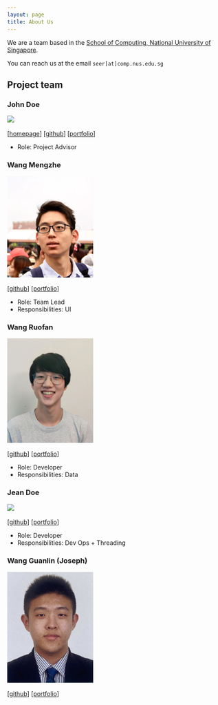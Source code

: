 ```yaml
---
layout: page
title: About Us
---
```


We are a team based in the [School of Computing, National University of Singapore](http://www.comp.nus.edu.sg).

You can reach us at the email `seer[at]comp.nus.edu.sg`

## Project team

### John Doe

<img src="images/johndoe.png" width="200px">

[[homepage](http://www.comp.nus.edu.sg/~damithch)]
[[github](https://github.com/johndoe)]
[[portfolio](team/johndoe.md)]

* Role: Project Advisor

### Wang Mengzhe

<img src="images/charliemoweng.png" width="200px">

[[github](http://github.com/charliemoweng)]
[[portfolio](team/wangmengzhe.md)]

* Role: Team Lead
* Responsibilities: UI

### Wang Ruofan

<img src="images/ruofan1023.png" width="200px">

[[github](http://github.com/ruofan1023)] [[portfolio](team/ruofan.md)]

* Role: Developer
* Responsibilities: Data

### Jean Doe

<img src="images/johndoe.png" width="200px">

[[github](http://github.com/johndoe)]
[[portfolio](team/johndoe.md)]

* Role: Developer
* Responsibilities: Dev Ops + Threading

### Wang Guanlin (Joseph)

<img src="images/wangguanlinjoseph.png" width="200px">

[[github](https://github.com/WangGLJoseph)]
[[portfolio](team/wangguanlinjoseph.md)]
